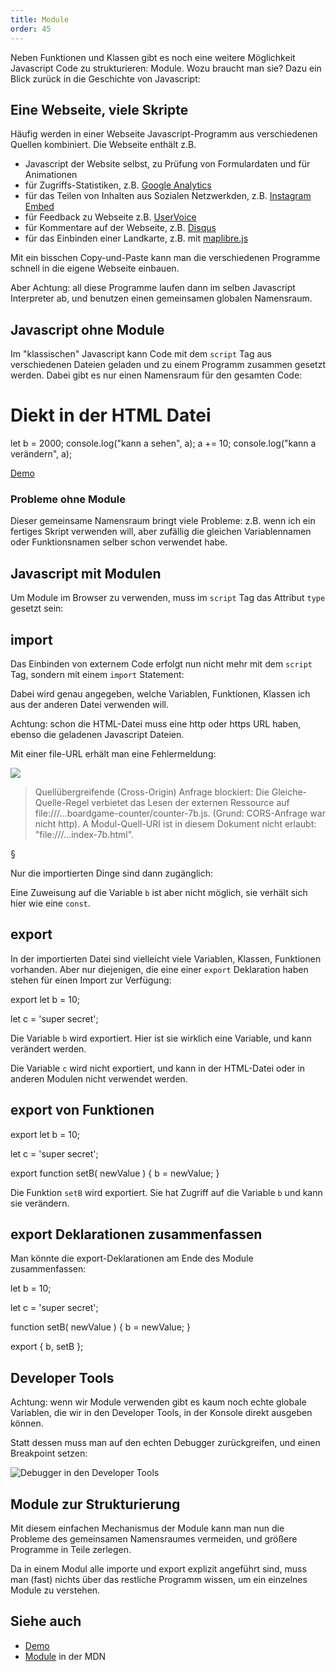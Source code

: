 ```yaml
---
title: Module
order: 45
---
```


Neben Funktionen und Klassen gibt es noch eine weitere
Möglichkeit Javascript Code zu strukturieren: Module.
Wozu braucht man sie? Dazu ein Blick zurück in die Geschichte
von Javascript:

## Eine Webseite, viele Skripte

Häufig werden in einer Webseite Javascript-Programm aus
verschiedenen Quellen kombiniert.  Die Webseite
enthält z.B.

* Javascript der Website selbst, zu Prüfung von Formulardaten und für Animationen
* für Zugriffs-Statistiken, z.B. [Google Analytics](https://support.google.com/analytics/answer/9304153?hl=en&ref_topic=14088998&sjid=18275927634933066193-EU#zippy=%2Cweb%2Cadd-the-google-tag-directly-to-your-web-pages)
* für das Teilen von Inhalten aus Sozialen Netzwerkden, z.B. [Instagram Embed](https://developers.facebook.com/docs/instagram-platform/embed-button/)
* für Feedback zu Webseite z.B. [UserVoice](http://uservoice.com)
* für Kommentare auf der Webseite, z.B.  [Disqus](http://docs.disqus.com/developers/universal/)
* für das Einbinden einer Landkarte, z.B. mit [maplibre.js](https://maplibre.org/)

Mit ein bisschen Copy-und-Paste kann man die verschiedenen
Programme schnell in die eigene Webseite einbauen.

Aber Achtung: all diese
Programme laufen dann im selben Javascript Interpreter ab,
und benutzen einen gemeinsamen globalen Namensraum.


## Javascript ohne Module

Im "klassischen" Javascript kann Code mit dem `script` Tag aus verschiedenen
Dateien geladen und zu einem Programm zusammen gesetzt werden.
Dabei gibt es nur einen Namensraum für den gesamten Code:

<htmlcode>
<h1>Diekt in der HTML Datei</h1>
<script>let a = 10;</script>
<script src="meinskript.js"></script>
<script>
console.log("kann b sehen", b);
b += 10;
console.log("kann b verändern", b);
</script>
</htmlcode>


<javascript caption="Datei meinskript.js">
let b = 2000;
console.log("kann a sehen", a);
a += 10;
console.log("kann a verändern", a);
</javascript>


[Demo](/images/javascript/no-module.html)


### Probleme ohne Module

Dieser gemeinsame Namensraum bringt viele Probleme:
z.B. wenn ich ein fertiges Skript verwenden will,
aber zufällig die gleichen Variablennamen oder Funktionsnamen
selber schon verwendet habe.

## Javascript mit Modulen

Um Module im Browser zu verwenden, muss im `script` Tag
das Attribut `type` gesetzt sein:

<htmlcode>
<script type="module">
  let a = 1;
</script>
</htmlcode>




## import


Das Einbinden von externem Code erfolgt nun nicht mehr mit
dem `script` Tag, sondern mit einem `import` Statement:

<htmlcode>
<script type="module">
  let a = 1;

  import { b, setB } from './meinmodule.js';
</script>
</htmlcode>

Dabei wird genau angegeben, welche Variablen, Funktionen, Klassen
ich aus der anderen Datei verwenden will.

Achtung: schon die HTML-Datei muss eine http oder https URL haben,
ebenso die geladenen Javascript Dateien.

Mit einer file-URL erhält man eine Fehlermeldung:

![](/images/javascript/module-error-file-url.png)

> Quellübergreifende (Cross-Origin) Anfrage blockiert: Die Gleiche-Quelle-Regel verbietet das Lesen der externen Ressource auf file:///...boardgame-counter/counter-7b.js. (Grund: CORS-Anfrage war nicht http).
> A Modul-Quell-URI ist in diesem Dokument nicht erlaubt: "file:///...index-7b.html".

§

Nur die importierten Dinge sind dann zugänglich:


<htmlcode>
<script type="module">
  let a = 1;

  import { b, setB } from './meinmodule.js';

  console.log(b);  // Variable ist lesbar
  // b += 10;      // funktioniert nicht, importiert ist wie const
  setB(42);        // Funktion kann aufgerufen werden
</script>
</htmlcode>

Eine Zuweisung auf die Variable `b` ist aber nicht möglich,
sie verhält sich hier wie eine `const`.



## export

In der importierten Datei sind vielleicht viele Variablen, Klassen,
Funktionen vorhanden. Aber nur diejenigen, die eine
einer `export` Deklaration haben stehen für einen Import zur Verfügung:

<javascript caption="Datei meinmodule.js">
export let b = 10;

let c = 'super secret';

</javascript>

Die Variable `b` wird exportiert. Hier ist sie wirklich eine Variable, und kann
 verändert werden.

Die Variable `c` wird nicht exportiert, und kann
in der HTML-Datei oder in anderen Modulen nicht verwendet werden.

## export von Funktionen

<javascript caption="Datei meinmodule.js">
export let b = 10;

let c = 'super secret';

export function setB( newValue ) {
  b = newValue;
}
</javascript>

Die Funktion `setB`  wird exportiert. Sie hat Zugriff auf die
Variable `b` und kann sie verändern.

## export Deklarationen zusammenfassen

Man könnte die export-Deklarationen am Ende
des Module zusammenfassen:


<javascript caption="Datei meinmodule.js">
let b = 10;

let c = 'super secret';

function setB( newValue ) {
  b = newValue;
}

export { b, setB };
</javascript>


## Developer Tools

Achtung: wenn wir Module verwenden gibt es kaum noch echte
globale Variablen, die wir in den Developer Tools, in der Konsole
direkt ausgeben können.

Statt dessen muss man auf den echten Debugger zurückgreifen,
und einen Breakpoint setzen:


![Debugger in den Developer Tools](/images/javascript/debugger-breakpoint.png)



## Module zur Strukturierung

Mit diesem einfachen Mechanismus der Module kann man
nun die Probleme des gemeinsamen Namensraumes vermeiden,
und größere Programme in Teile zerlegen.

Da in einem Modul alle importe und export explizit angeführt
sind, muss man (fast) nichts über das restliche Programm
wissen, um ein einzelnes Module zu verstehen.



## Siehe auch


* [Demo](/images/javascript/module.html)
* [Module](https://developer.mozilla.org/de/docs/Web/JavaScript/Guide/Modules) in der MDN


